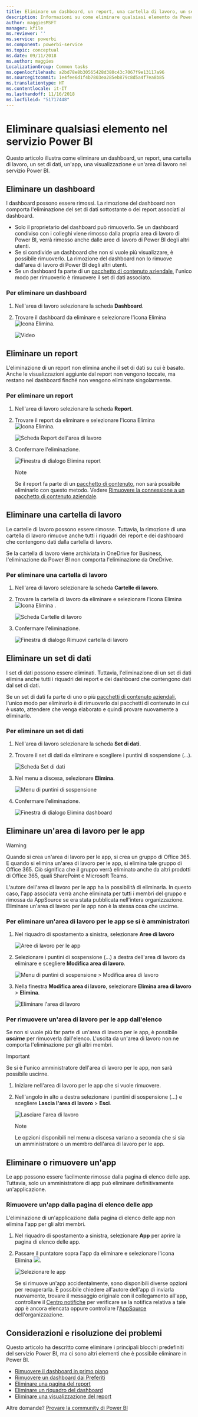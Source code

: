 ```yaml
---
title: Eliminare un dashboard, un report, una cartella di lavoro, un set di dati o un'area di lavoro
description: Informazioni su come eliminare qualsiasi elemento da Power BI
author: maggiesMSFT
manager: kfile
ms.reviewer: ''
ms.service: powerbi
ms.component: powerbi-service
ms.topic: conceptual
ms.date: 09/11/2018
ms.author: maggies
LocalizationGroup: Common tasks
ms.openlocfilehash: a2bd78e8b30565428d380c43c7067f9e13117a96
ms.sourcegitcommit: 1e4fee6d1f4b7803ea285eb879c8d5a4f7ea8b85
ms.translationtype: HT
ms.contentlocale: it-IT
ms.lasthandoff: 11/16/2018
ms.locfileid: "51717448"
---
```

# <a name="delete-almost-anything-in-power-bi-service"></a>Eliminare qualsiasi elemento nel servizio Power BI
Questo articolo illustra come eliminare un dashboard, un report, una cartella di lavoro, un set di dati, un'app, una visualizzazione e un'area di lavoro nel servizio Power BI.

## <a name="delete-a-dashboard"></a>Eliminare un dashboard
I dashboard possono essere rimossi. La rimozione del dashboard non comporta l'eliminazione del set di dati sottostante o dei report associati al dashboard.

* Solo il proprietario del dashboard può rimuoverlo. Se un dashboard condiviso con i colleghi viene rimosso dalla propria area di lavoro di Power BI, verrà rimosso anche dalle aree di lavoro di Power BI degli altri utenti.
* Se si condivide un dashboard che non si vuole più visualizzare, è possibile rimuoverlo.  La rimozione del dashboard non lo rimuove dall'area di lavoro di Power BI degli altri utenti.
* Se un dashboard fa parte di un [pacchetto di contenuto aziendale](service-organizational-content-pack-disconnect.md), l'unico modo per rimuoverlo è rimuovere il set di dati associato.

### <a name="to-delete-a-dashboard"></a>Per eliminare un dashboard
1. Nell'area di lavoro selezionare la scheda **Dashboard**.
2. Trovare il dashboard da eliminare e selezionare l'icona Elimina ![Icona Elimina](media/service-delete/power-bi-delete-icon.png).

    ![Video](media/service-delete/power-bi-delete-dash.gif)

## <a name="delete-a-report"></a>Eliminare un report
L'eliminazione di un report non elimina anche il set di dati su cui è basato.  Anche le visualizzazioni aggiunte dal report non vengono toccate, ma restano nel dashboard finché non vengono eliminate singolarmente.

### <a name="to-delete-a-report"></a>Per eliminare un report
1. Nell'area di lavoro selezionare la scheda **Report**.
2. Trovare il report da eliminare e selezionare l'icona Elimina   ![Icona Elimina](media/service-delete/power-bi-delete-icon.png).   

    ![Scheda Report dell'area di lavoro](media/service-delete/power-bi-delete-reportnew.png)
3. Confermare l'eliminazione.

   ![Finestra di dialogo Elimina report](media/service-delete/power-bi-delete-report.png)

   > [!NOTE]
   > Se il report fa parte di un [pacchetto di contenuto](service-organizational-content-pack-introduction.md), non sarà possibile eliminarlo con questo metodo.  Vedere [Rimuovere la connessione a un pacchetto di contenuto aziendale](service-organizational-content-pack-disconnect.md).
   >
   >

## <a name="delete-a-workbook"></a>Eliminare una cartella di lavoro
Le cartelle di lavoro possono essere rimosse. Tuttavia, la rimozione di una cartella di lavoro rimuove anche tutti i riquadri dei report e dei dashboard che contengono dati dalla cartella di lavoro.

Se la cartella di lavoro viene archiviata in OneDrive for Business, l'eliminazione da Power BI non comporta l'eliminazione da OneDrive.

### <a name="to-delete-a-workbook"></a>Per eliminare una cartella di lavoro
1. Nell'area di lavoro selezionare la scheda **Cartelle di lavoro**.
2. Trovare la cartella di lavoro da eliminare e selezionare l'icona Elimina ![Icona Elimina](media/service-delete/power-bi-delete-report2.png) .

    ![Scheda Cartelle di lavoro](media/service-delete/power-bi-delete-workbooknew.png)
3. Confermare l'eliminazione.

   ![Finestra di dialogo Rimuovi cartella di lavoro](media/service-delete/power-bi-delete-confirm.png)

## <a name="delete-a-dataset"></a>Eliminare un set di dati
I set di dati possono essere eliminati. Tuttavia, l'eliminazione di un set di dati elimina anche tutti i riquadri dei report e dei dashboard che contengono dati dal set di dati.

Se un set di dati fa parte di uno o più [pacchetti di contenuto aziendali](service-organizational-content-pack-disconnect.md), l'unico modo per eliminarlo è di rimuoverlo dai pacchetti di contenuto in cui è usato, attendere che venga elaborato e quindi provare nuovamente a eliminarlo.

### <a name="to-delete-a-dataset"></a>Per eliminare un set di dati
1. Nell'area di lavoro selezionare la scheda **Set di dati**.
2. Trovare il set di dati da eliminare e scegliere i puntini di sospensione (...).  

    ![Scheda Set di dati](media/service-delete/power-bi-delete-datasetnew.png)
3. Nel menu a discesa, selezionare **Elimina**.

   ![Menu di puntini di sospensione](media/service-delete/power-bi-delete-datasetnew2.png)
4. Confermare l'eliminazione.

   ![Finestra di dialogo Elimina dashboard](media/service-delete/power-bi-delete-dataset-confirm.png)

## <a name="delete-an-app-workspace"></a>Eliminare un'area di lavoro per le app
> [!WARNING]
> Quando si crea un'area di lavoro per le app, si crea un gruppo di Office 365. E quando si elimina un'area di lavoro per le app, si elimina tale gruppo di Office 365. Ciò significa che il gruppo verrà eliminato anche da altri prodotti di Office 365, quali SharePoint e Microsoft Teams.
>
>

L'autore dell'area di lavoro per le app ha la possibilità di eliminarla. In questo caso, l'app associata verrà anche eliminata per tutti i membri del gruppo e rimossa da AppSource se era stata pubblicata nell'intera organizzazione. Eliminare un'area di lavoro per le app non è la stessa cosa che uscirne.

### <a name="to-delete-an-app-workspace---if-you-are-an-admin"></a>Per eliminare un'area di lavoro per le app se si è amministratori
1. Nel riquadro di spostamento a sinistra, selezionare **Aree di lavoro**

    ![Aree di lavoro per le app](media/service-delete/power-bi-delete-workspace.png)
2. Selezionare i puntini di sospensione (...) a destra dell'area di lavoro da eliminare e scegliere **Modifica area di lavoro**.

   ![Menu di puntini di sospensione > Modifica area di lavoro](media/service-delete/power-bi-edit-workspace.png)
3. Nella finestra **Modifica area di lavoro**, selezionare **Elimina area di lavoro** > **Elimina**.

    ![Eliminare l'area di lavoro](media/service-delete/power-bi-delete-workspace2.png)

### <a name="to-remove-an-app-workspace-from-your-list"></a>Per rimuovere un'area di lavoro per le app dall'elenco
Se non si vuole più far parte di un'area di lavoro per le app, è possibile ***uscirne*** per rimuoverla dall'elenco. L'uscita da un'area di lavoro non ne comporta l'eliminazione per gli altri membri.  

> [!IMPORTANT]
> Se si è l'unico amministratore dell'area di lavoro per le app, non sarà possibile uscirne.
>
>

1. Iniziare nell'area di lavoro per le app che si vuole rimuovere.
2. Nell'angolo in alto a destra selezionare i puntini di sospensione (...) e scegliere **Lascia l'area di lavoro** > **Esci**.

      ![Lasciare l'area di lavoro](media/service-delete/power-bi-leave-workspace.png)

   > [!NOTE]
   > Le opzioni disponibili nel menu a discesa variano a seconda che si sia un amministratore o un membro dell'area di lavoro per le app.
   >
   >

## <a name="delete-or-remove-an-app"></a>Eliminare o rimuovere un'app
Le app possono essere facilmente rimosse dalla pagina di elenco delle app. Tuttavia, solo un amministratore di app può eliminare definitivamente un'applicazione.

### <a name="remove-an-app-from-your-app-list-page"></a>Rimuovere un'app dalla pagina di elenco delle app
L'eliminazione di un'applicazione dalla pagina di elenco delle app non elimina l'app per gli altri membri.

1. Nel riquadro di spostamento a sinistra, selezionare **App** per aprire la pagina di elenco delle app.
2. Passare il puntatore sopra l'app da eliminare e selezionare l'icona Elimina ![](media/service-delete/power-bi-delete-report2.png).

   ![Selezionare le app](media/service-delete/power-bi-delete-app.png)

   Se si rimuove un'app accidentalmente, sono disponibili diverse opzioni per recuperarla.  È possibile chiedere all'autore dell'app di inviarla nuovamente, trovare il messaggio originale con il collegamento all'app, controllare il [Centro notifiche](service-notification-center.md) per verificare se la notifica relativa a tale app è ancora elencata oppure controllare l'[AppSource](consumer/end-user-apps.md) dell'organizzazione.

## <a name="considerations-and-troubleshooting"></a>Considerazioni e risoluzione dei problemi
Questo articolo ha descritto come eliminare i principali blocchi predefiniti del servizio Power BI, ma ci sono altri elementi che è possibile eliminare in Power BI.  

* [Rimuovere il dashboard in primo piano](service-dashboard-featured.md)
* [Rimuovere un dashboard dai Preferiti](service-dashboard-favorite.md)
* [Eliminare una pagina del report](service-delete.md)
* [Eliminare un riquadro del dashboard](service-dashboard-edit-tile.md)
* [Eliminare una visualizzazione del report](service-delete.md)

Altre domande? [Provare la community di Power BI](http://community.powerbi.com/)
